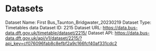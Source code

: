 # Datasets

Dataset Name: First Bus_Taunton_Bridgwater_20230219
Dataset Type: Timetables data
Dataset ID:   2215
Dataset URL:  https://data.bus-data.dft.gov.uk/timetable/dataset/2215/
Dataset API:  https://data.bus-data.dft.gov.uk/api/v1/dataset/2215/?api_key=cf076096fab8c8efbf2a9c166fcf40af331cdc2
